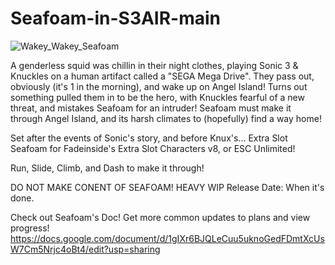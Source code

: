 # Seafoam-in-S3AIR-main

![Wakey_Wakey_Seafoam](https://user-images.githubusercontent.com/118873369/210184045-021230f9-13d3-41b8-9b23-1748e944797e.png)

A genderless squid was chillin in their night clothes, playing Sonic 3 & Knuckles on a human artifact called a "SEGA Mega Drive". They pass out, obviously (it's 1 in the morning), and wake up on Angel Island! Turns out something pulled them in to be the hero, with Knuckles fearful of a new threat, and mistakes Seafoam for an intruder! Seafoam must make it through Angel Island, and its harsh climates to (hopefully) find a way home!

Set after the events of Sonic's story, and before Knux's...
Extra Slot Seafoam for Fadeinside's Extra Slot Characters v8, or ESC Unlimited!

Run, Slide, Climb, and Dash to make it through!


DO NOT MAKE CONENT OF SEAFOAM! HEAVY WIP
Release Date: When it's done.

Check out Seafoam's Doc! Get more common updates to plans and view progress!
https://docs.google.com/document/d/1gIXr6BJQLeCuu5uknoGedFDmtXcUsW7Cm5Nrjc4oBt4/edit?usp=sharing
